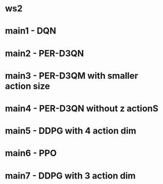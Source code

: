 # ws2
# main1 - DQN
# main2 - PER-D3QN
# main3 - PER-D3QM with smaller action size
# main4 - PER-D3QN without z actionS
# main5 - DDPG with 4 action dim
# main6 - PPO
# main7 - DDPG with 3 action dim 